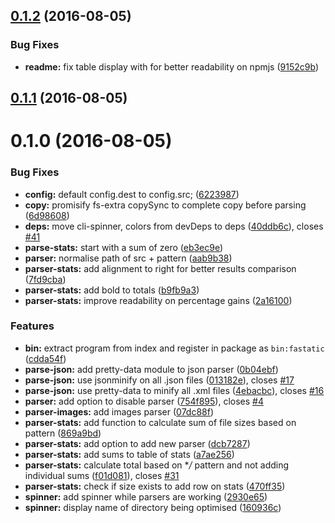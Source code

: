 <a name="0.1.2"></a>
## [0.1.2](https://github.com/voorhoede/fastatic/compare/v0.1.1...v0.1.2) (2016-08-05)


### Bug Fixes

* **readme:** fix table display with for better readability on npmjs ([9152c9b](https://github.com/voorhoede/fastatic/commit/9152c9b))



<a name="0.1.1"></a>
## [0.1.1](https://github.com/voorhoede/fastatic/compare/v0.1.0...v0.1.1) (2016-08-05)



<a name="0.1.0"></a>
# 0.1.0 (2016-08-05)


### Bug Fixes

* **config:** default config.dest to config.src; ([6223987](https://github.com/voorhoede/fastatic/commit/6223987))
* **copy:** promisify fs-extra copySync to complete copy before parsing ([6d98608](https://github.com/voorhoede/fastatic/commit/6d98608))
* **deps:** move cli-spinner, colors from devDeps to deps ([40ddb6c](https://github.com/voorhoede/fastatic/commit/40ddb6c)), closes [#41](https://github.com/voorhoede/fastatic/issues/41)
* **parse-stats:** start with a sum of zero ([eb3ec9e](https://github.com/voorhoede/fastatic/commit/eb3ec9e))
* **parser:** normalise path of src + pattern ([aab9b38](https://github.com/voorhoede/fastatic/commit/aab9b38))
* **parser-stats:** add alignment to right for better results comparison ([7fd9cba](https://github.com/voorhoede/fastatic/commit/7fd9cba))
* **parser-stats:** add bold to totals ([b9fb9a3](https://github.com/voorhoede/fastatic/commit/b9fb9a3))
* **parser-stats:** improve readability on percentage gains ([2a16100](https://github.com/voorhoede/fastatic/commit/2a16100))


### Features

* **bin:** extract program from index and register in package as `bin:fastatic` ([cdda54f](https://github.com/voorhoede/fastatic/commit/cdda54f))
* **parse-json:** add pretty-data module to json parser ([0b04ebf](https://github.com/voorhoede/fastatic/commit/0b04ebf))
* **parse-json:** use jsonminify on all .json files ([013182e](https://github.com/voorhoede/fastatic/commit/013182e)), closes [#17](https://github.com/voorhoede/fastatic/issues/17)
* **parse-json:** use pretty-data to minify all .xml files ([4ebacbc](https://github.com/voorhoede/fastatic/commit/4ebacbc)), closes [#16](https://github.com/voorhoede/fastatic/issues/16)
* **parser:** add option to disable parser ([754f895](https://github.com/voorhoede/fastatic/commit/754f895)), closes [#4](https://github.com/voorhoede/fastatic/issues/4)
* **parser-images:** add images parser ([07dc88f](https://github.com/voorhoede/fastatic/commit/07dc88f))
* **parser-stats:** add function to calculate sum of file sizes based on pattern ([869a9bd](https://github.com/voorhoede/fastatic/commit/869a9bd))
* **parser-stats:** add option to add new parser ([dcb7287](https://github.com/voorhoede/fastatic/commit/dcb7287))
* **parser-stats:** add sums to table of stats ([a7ae256](https://github.com/voorhoede/fastatic/commit/a7ae256))
* **parser-stats:** calculate total based on **/* pattern and not adding individual sums ([f01d081](https://github.com/voorhoede/fastatic/commit/f01d081)), closes [#31](https://github.com/voorhoede/fastatic/issues/31)
* **parser-stats:** check if size exists to add row on stats ([470ff35](https://github.com/voorhoede/fastatic/commit/470ff35))
* **spinner:** add spinner while parsers are working ([2930e65](https://github.com/voorhoede/fastatic/commit/2930e65))
* **spinner:** display name of directory being optimised ([160936c](https://github.com/voorhoede/fastatic/commit/160936c))




